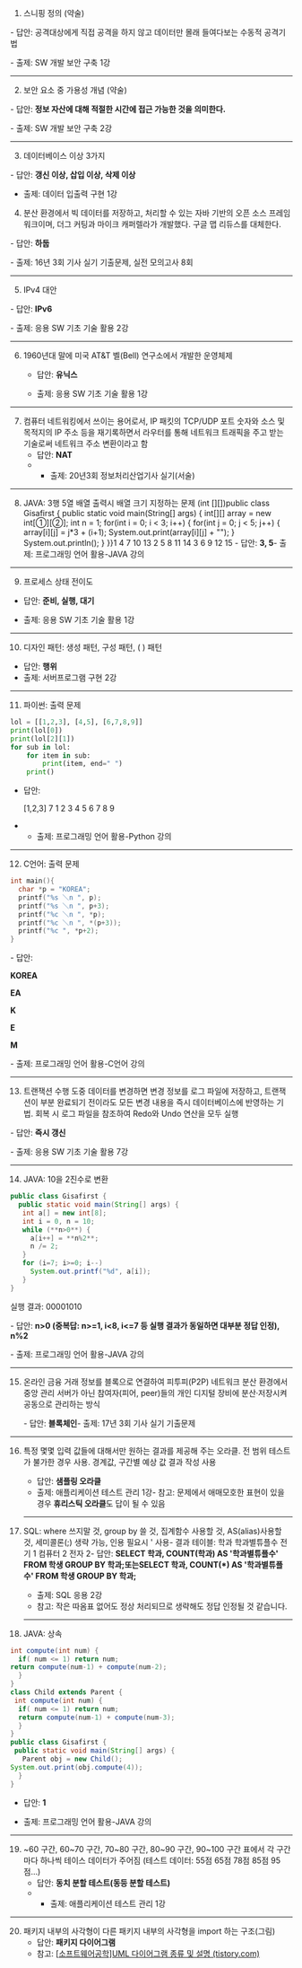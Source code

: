 1. 스니핑 정의 (약술)

\- 답안: 공격대상에게 직접 공격을 하지 않고 데이터만 몰래 들여다보는 수동적 공격기법

\- 출제: SW 개발 보안 구축 1강

---

2. 보안 요소 중 가용성 개념 (약술)

\- 답안: **정보 자산에 대해 적절한 시간에 접근 가능한 것을 의미한다.** 

\- 출제: SW 개발 보안 구축 2강

---

3. 데이터베이스 이상 3가지

\- 답안: **갱신 이상, 삽입 이상, 삭제 이상** 

- 출제: 데이터 입출력 구현 1강 

4. 분산 환경에서 빅 데이터를 저장하고, 처리할 수 있는 자바 기반의 오픈 소스 프레임 워크이며, 더그 커팅과 마이크 캐퍼렐라가 개발했다. 구글 맵 리듀스를 대체한다.

\- 답안: **하둡**

\- 출제: 16년 3회 기사 실기 기출문제, 실전 모의고사 8회

---

5. IPv4 대안

\- 답안: **IPv6**

\- 출제: 응용 SW 기초 기술 활용 2강

---

6. 1960년대 말에 미국 AT&T 벨(Bell) 연구소에서 개발한 운영체제

   - 답안: **유닉스**

   - 출제: 응용 SW 기초 기술 활용 1강

---

7. 컴퓨터 네트워킹에서 쓰이는 용어로서, IP 패킷의 TCP/UDP 포트 숫자와 소스 및 목적지의 IP 주소 등을 재기록하면서 라우터를 통해 네트워크 트래픽을 주고 받는 기술로써 네트워크 주소 변환이라고 함
   - 답안: **NAT**
   - - 출제: 20년3회 정보처리산업기사 실기(서술) 

---

8. JAVA: 3행 5열 배열 출력시 배열 크기 지정하는 문제 (int [][])public class Gisafirst { 
   public static void main(String[] args) {    int[][] array = new int[①][②];  int n = 1;  for(int i = 0; i < 3; i++) {    for(int j = 0; j < 5; j++) {    array[i][j] = j*3 + (i+1);    System.out.print(array[i][j] + "");   }   System.out.println();  } }}1 4 7 10 13
   2 5 8 11 14
   3 6 9 12 15
   \- 답안: **3, 5**- 출제: 프로그래밍 언어 활용-JAVA 강의

---

9. 프로세스 상태 전이도

- 답안: **준비, 실행, 대기**

- 출제: 응용 SW 기초 기술 활용 1강

---

10. 디자인 패턴: 생성 패턴, 구성 패턴, ( ) 패턴

- 답안: **행위**
- 출제: 서버프로그램 구현 2강 

---

11. 파이썬: 출력 문제

```python
lol = [[1,2,3], [4,5], [6,7,8,9]]
print(lol[0])
print(lol[2][1])
for sub in lol:
	for item in sub:
		print(item, end=" ")
	print()
```

- 답안:

  [1,2,3]
  7
  1 2 3
  4 5
  6 7 8 9

- - 출제: 프로그래밍 언어 활용-Python 강의 

---

12. C언어: 출력 문제

```c
int main(){
  char *p = "KOREA";
  printf("%s ＼n ", p);
  printf("%s ＼n ", p+3);
  printf("%c ＼n ", *p);
  printf("%c ＼n ", *(p+3));
  printf("%c ", *p+2);
}
```

\- 답안:

**KOREA**

**EA**

**K**

**E**

**M**

\- 출제: 프로그래밍 언어 활용-C언어 강의

---

13. 트랜잭션 수행 도중 데이터를 변경하면 변경 정보를 로그 파일에 저장하고, 트랜잭션이 부분 완료되기 전이라도 모든 변경 내용을 즉시 데이터베이스에 반영하는 기법. 회복 시 로그 파일을 참조하여 Redo와 Undo 연산을 모두 실행

\- 답안: **즉시 갱신**

\- 출제: 응용 SW 기초 기술 활용 7강 

---

14. JAVA: 10을 2진수로 변환

```java
public class Gisafirst { 
  public static void main(String[] args) {  
   int a[] = new int[8];
   int i = 0, n = 10;
   while (**n>0**) { 
     a[i++] = **n%2**; 
     n /= 2; 
   } 
   for (i=7; i>=0; i--)
     System.out.printf("%d", a[i]);
   }
}
```



실행 결과: 00001010

\- 답안: **n>0 (중복답: n>=1, i<8, i<=7 등 실행 결과가 동일하면 대부분 정답 인정),** **n%2**

\- 출제: 프로그래밍 언어 활용-JAVA 강의

---

15. 온라인 금융 거래 정보를 블록으로 연결하여 피투피(P2P) 네트워크 분산 환경에서 중앙 관리 서버가 아닌 참여자(피어, peer)들의 개인 디지털 장비에 분산·저장시켜 공동으로 관리하는 방식

    \- 답안: **블록체인**- 출제: 17년 3회 기사 실기 기출문제

---

16. 특정 몇몇 입력 값들에 대해서만 원하는 결과를 제공해 주는 오라클. 전 범위 테스트가 불가한 경우 사용. 경계값, 구간별 예상 값 결과 작성 사용

    - 답안: **샘플링 오라클**
    - 출제: 애플리케이션 테스트 관리 1강- 참고: 문제에서 애매모호한 표현이 있을 경우 **휴리스틱 오라클**도 답이 될 수 있음

    ---

17. SQL: where 쓰지말 것, group by 쓸 것, 집계함수 사용할 것, AS(alias)사용할 것, 세미콜론(;) 생략 가능, 인용 필요시 ' 사용- 결과 테이블:
    학과 학과별튜플수
    전기    1
    컴퓨터  2
    전자   2- 답안: **SELECT 학과, COUNT(학과) AS '학과별튜플수' FROM 학생 GROUP BY 학과;**또는**SELECT 학과, COUNT(\*) AS '학과별튜플수' FROM 학생 GROUP BY 학과;**

    - 출제: SQL 응용 2강
    - 참고: 작은 따옴표 없어도 정상 처리되므로 생략해도 정답 인정될 것 같습니다. 

    ---

18. JAVA: 상속

```java
int compute(int num) {
  if( num <= 1) return num;
return compute(num-1) + compute(num-2);
  }
}
class Child extends Parent {
 int compute(int num) {
  if( num <= 1) return num;
  return compute(num-1) + compute(num-3);
  }
}
public class Gisafirst {
 public static void main(String[] args) {
   Parent obj = new Child();
System.out.print(obj.compute(4));
  }
}
```





- 답안: **1**

- 출제: 프로그래밍 언어 활용-JAVA 강의

---

19. ~60 구간, 60~70 구간, 70~80 구간, 80~90 구간, 90~100 구간 표에서 각 구간마다 하나씩 테이스 데이터가 주어짐 (테스트 데이터: 55점 65점 78점 85점 95점...)
    - 답안: **동치 분할 테스트(동등 분할 테스트)**
    - - 출제: 애플리케이션 테스트 관리 1강

---

20. 패키지 내부의 사각형이 다른 패키지 내부의 사각형을 import 하는 구조(그림)
    - 답안: **패키지 다이어그램**
    - 참고: [[소프트웨어공학\]UML 다이어그램 종류 및 설명 (tistory.com)](https://myeonguni.tistory.com/752)